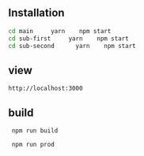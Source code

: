 ## Installation

```bash
cd main     yarn    npm start
cd sub-first     yarn    npm start
cd sub-second      yarn    npm start
```

## view

```
http://localhost:3000
```

## build

```
 npm run build

 npm run prod
```
